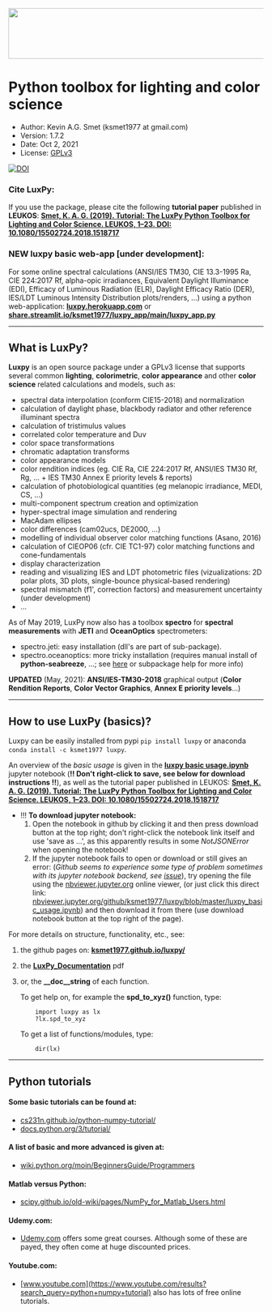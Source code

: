 <p align="center">
  <img width="800" height="100" src="https://github.com/ksmet1977/luxpy/blob/master/docs/images/LUXPY_logo3.jpg">
</p>

# Python toolbox for lighting and color science
* Author: Kevin A.G. Smet (ksmet1977 at gmail.com)
* Version: 1.7.2
* Date: Oct 2, 2021
* License: [GPLv3](https://github.com/ksmet1977/luxpy/blob/master/LICENSE.md)

[![DOI](https://zenodo.org/badge/DOI/10.5281/zenodo.1298963.svg)](https://doi.org/10.5281/zenodo.1298963)

### Cite LuxPy:
If you use the package, please cite the following **tutorial paper** published in **LEUKOS**:
[**Smet, K. A. G. (2019). Tutorial: The LuxPy Python Toolbox for Lighting and Color Science. LEUKOS, 1–23. DOI: 10.1080/15502724.2018.1518717**](https://www.tandfonline.com/doi/full/10.1080/15502724.2018.1518717)

### **NEW** luxpy basic web-app [under development]:
For some online spectral calculations (ANSI/IES TM30, CIE 13.3-1995 Ra, CIE 224:2017 Rf, alpha-opic irradiances, Equivalent Daylight Illuminance (EDI), Efficacy of Luminous Radiation (ELR), Daylight Efficacy Ratio (DER), IES/LDT Luminous Intensity Distribution plots/renders, ...) using a python web-application:
[**luxpy.herokuapp.com**](https://luxpy.herokuapp.com/) or [**share.streamlit.io/ksmet1977/luxpy_app/main/luxpy_app.py**](https://share.streamlit.io/ksmet1977/luxpy_app/main/luxpy_app.py)
 
-------------------------------------------------------------------------------
## What is LuxPy?
**Luxpy** is an open source package under a GPLv3 license that supports several common
**lighting**, **colorimetric**, **color appearance** and other **color science**
 related calculations and models, such as:
* spectral data interpolation (conform CIE15-2018) and normalization
* calculation of daylight phase, blackbody radiator and other reference illuminant spectra
* calculation of tristimulus values
* correlated color temperature and Duv
* color space transformations
* chromatic adaptation transforms 
* color appearance models 
* color rendition indices (eg. CIE Ra, CIE 224:2017 Rf, ANSI/IES TM30 Rf, Rg, ... + IES TM30 Annex E priority levels & reports)
* calculation of photobiological quantities (eg melanopic irradiance, MEDI, CS, ...)
* multi-component spectrum creation and optimization
* hyper-spectral image simulation and rendering
* MacAdam ellipses
* color differences (cam02ucs, DE2000, ...)
* modelling of individual observer color matching functions (Asano, 2016)
* calculation of CIEOP06 (cfr. CIE TC1-97) color matching functions and cone-fundamentals
* display characterization
* reading and visualizing IES and LDT photometric files (vizualizations: 2D polar plots, 3D plots, single-bounce physical-based rendering)
* spectral mismatch (f1', correction factors) and measurement uncertainty (under development)
* ...

As of May 2019, LuxPy now also has a toolbox **spectro** for **spectral measurements** with **JETI** and **OceanOptics** spectrometers:
* spectro.jeti: easy installation (dll's are part of sub-package).
* spectro.oceanoptics: more tricky installation (requires manual install of  **python-seabreeze**, ...; see [here](https://github.com/ksmet1977/luxpy/blob/master/luxpy/toolboxes/spectro/oceanoptics/oceanoptics.md) or subpackage help for more info)

**UPDATED** (May, 2021): **ANSI/IES-TM30-2018** graphical output (**Color Rendition Reports**, **Color Vector Graphics**, **Annex E priority levels**...)

-------------------------------------------------------------------------------
## How to use LuxPy (basics)?
Luxpy can be easily installed from pypi `pip install luxpy` or anaconda `conda install -c ksmet1977 luxpy`.

An overview of the *basic usage* is given in the [**luxpy basic usage.ipynb**](https://github.com/ksmet1977/luxpy/blob/master/luxpy_basic_usage.ipynb) jupyter notebook (**!! Don't right-click to save, see below for download instructions !!**),
 as well as the tutorial paper published in LEUKOS: [**Smet, K. A. G. (2019). Tutorial: The LuxPy Python Toolbox for Lighting and Color Science. LEUKOS, 1–23. DOI: 10.1080/15502724.2018.1518717**](https://www.tandfonline.com/doi/full/10.1080/15502724.2018.1518717)

 * !!! **To download jupyter notebook:**
     1. Open the notebook in github by clicking it and then press download button at the top right; don't right-click the notebook link itself and use 'save as ...', as this apparently results in some *NotJSONError* when opening the notebook!
     2. If the jupyter notebook fails to open or download or still gives an error: (*Github seems to experience some type of problem sometimes with its jupyter notebook backend, see [issue](https://github.com/iurisegtovich/PyTherm-applied-thermodynamics/issues/11)*), try opening the file using the [nbviewer.jupyter.org](https://nbviewer.jupyter.org) online viewer, (or just click this direct link: [nbviewer.jupyter.org/github/ksmet1977/luxpy/blob/master/luxpy_basic_usage.ipynb](https://nbviewer.jupyter.org/github/ksmet1977/luxpy/blob/master/luxpy_basic_usage.ipynb)) and then download it from there (use download notebook button at the top right of the page). 
 
For more details on structure, functionality, etc., see: 
 1. the github pages on: [**ksmet1977.github.io/luxpy/**](http://ksmet1977.github.io/luxpy/) 
 2. the [**LuxPy_Documentation**](https://github.com/ksmet1977/luxpy/blob/master/LuxPy_Documentation.pdf) pdf
 3. or, the **\__doc__string** of each function. 
        
    To get help on, for example the **spd_to_xyz()** function, type:


            import luxpy as lx
            ?lx.spd_to_xyz
    
    To get a list of functions/modules, type:


            dir(lx)
    

-------------------------------------------------------------------------------
## Python tutorials
#### Some basic tutorials can be found at:
 * [cs231n.github.io/python-numpy-tutorial/](http://cs231n.github.io/python-numpy-tutorial/) 
 * [docs.python.org/3/tutorial/](https://docs.python.org/3/tutorial/) 
#### A list of basic and more advanced is given at:
 * [wiki.python.org/moin/BeginnersGuide/Programmers](https://wiki.python.org/moin/BeginnersGuide/Programmers)
#### Matlab versus Python:
 * [scipy.github.io/old-wiki/pages/NumPy_for_Matlab_Users.html](http://scipy.github.io/old-wiki/pages/NumPy_for_Matlab_Users.html)
#### Udemy.com:
 * [Udemy.com](https://www.udemy.com/courses/search/?ref=home&src=ukw&q=python%20numpy) offers some great courses. Although some of these are payed, they often come at huge discounted prices. 
#### Youtube.com:
 * [www.youtube.com](https://www.youtube.com/results?search_query=python+numpy+tutorial) also has lots of free online tutorials.
